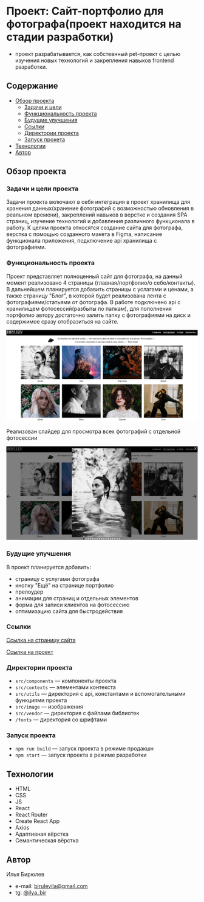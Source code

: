 # Проект: Сайт-портфолио для фотографа(проект находится на стадии разработки)

- проект разрабатывается, как собстевнный pet-проект с целью изучения новых технологий и закрепления навыков frontend разработки.

## Содержание

 - [Обзор проекта](#обзор-проекта)
    - [Задачи и цели](#задачи-и-цели-проекта)
    - [Функциональность проекта](#функциональность-проекта)
    - [Будущие улучшения](#будущие-улучшения)
    - [Ссылки](#ссылки)
    - [Директории проекта](#директории-проекта)
    - [Запуск прокета](#запуск-проекта)
 - [Технологии](#технологии)
 - [Автор](#автор)

## Обзор проекта

### Задачи и цели проекта

Задачи проекта включают в себя интеграция в проект хранилища для хранения данных(хранение фотографий с возможностью обновления в реальном времени), закреплений навыков в верстке и создания SPA страниц, изучение технологий и добавления различного функционала в работу.
К целям проекта относятся создание сайта для фотографа, верстка с помощью созданного макета в Figma, написание функционала приложения, подключение api хранилища с фотографиями.

### Функциональность проекта

Проект представляет полноценный сайт для фотографа, на данный момент реализовано 4 страницы (главная/портфолио/о себе/контакты). В дальнейшем планируется добавить страницы с услагами и ценами, а также страницу "Блог", в которой будет реализована лента с фотографиями/статьями от фотографа.
В работе подключено api с хранилищем фотосессий(разбыты по папкам), для пополнения портфолио автору достаточно залить папку с фотографиями на диск и содержимое сразу отобразиться на сайте.

![Desktop screenshot](./screenshots/Portfolio.jpg)

Реализован слайдер для просмотра всех фотографий с отдельной фотосессии

![Desktop screenshot](./screenshots/Slider.jpg)

### Будущие улучшения

В проект планируется добавить:

  - страницу с услугами фотографа
  - кнопку "Ещё" на странице портфолио
  - прелоудер
  - анимации для страниц и отдельных элементов
  - форма для записи клиентов на фотосессию
  - оптимизацию сайта для быстродействия

### Ссылки

[Ссылка на страницу сайта]()

[Ссылка на проект](https://github.com/IlyaBiryulev/photographer-s-website)


### Директории проекта

- `src/components` — компоненты проекта
- `src/contexts` — элементами контекста
- `src/utils` — директория с api, константами и вспомогательными функциями проекта
- `src/image` — изображения
- `src/vendor` — директория с файлами библиотек
- `/fonts` — директория со шрифтами

### Запуск проекта

- `npm run build` — запуск проекта в режиме продакшн
- `npm start` — запуск проекта в режиме разработки

## Технологии

- HTML
- CSS
- JS
- React
- React Router
- Create React App
- Axios
- Адаптивная вёрстка
- Семантическая вёрстка

## Автор

Илья Бирюлев

- e-mail: birulevila@gmail.com
- tg: [@ilya_bir](https://t.me/ilya_bir)
